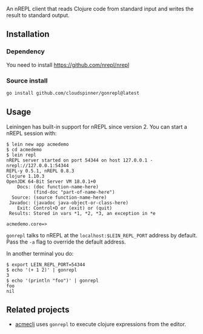 An nREPL client that reads Clojure code from standard input and
writes the result to standard output.

## Installation

### Dependency

You need to install https://github.com/nrepl/nrepl

### Source install

```bash
go install github.com/cloudspinner/gonrepl@latest
```

## Usage

Leiningen has built-in support for nREPL since version 2. You can start a nREPL session with:

```console
$ lein new app acmedemo
$ cd acmedemo
$ lein repl
nREPL server started on port 54344 on host 127.0.0.1 - nrepl://127.0.0.1:54344
REPL-y 0.5.1, nREPL 0.8.3
Clojure 1.10.3
OpenJDK 64-Bit Server VM 18.0.1+0
    Docs: (doc function-name-here)
          (find-doc "part-of-name-here")
  Source: (source function-name-here)
 Javadoc: (javadoc java-object-or-class-here)
    Exit: Control+D or (exit) or (quit)
 Results: Stored in vars *1, *2, *3, an exception in *e

acmedemo.core=>
```

`gonrepl` talks to nREPL at the `localhost:$LEIN_REPL_PORT` address by default. Pass the `-a` flag to override
the default address.

In another terminal you do:

```console
$ export LEIN_REPL_PORT=54344
$ echo '(+ 1 2)' | gonrepl
3
$ echo '(println "foo")' | gonrepl
foo
nil
```

## Related projects

* [acmeclj](https://github.com/mkmik/acmeclj) uses `gonrepl` to execute clojure expressions from the editor.
